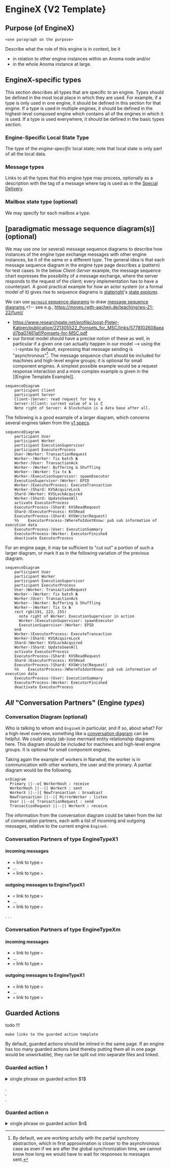 # EngineX {V2 Template}

## Purpose (of EngineX)

`<one paragraph on the purpose>`

Describe what the role of this engine is in context,
be it

- in relation to other engine instances within an Anoma node and/or
- in the whole Anoma instance at large.

## EngineX-specific types

This section describes all types that are specific to an engine. Types should be defined in the most local place in which they are used. For example, if a type is only used in one engine, it should be defined in this section for that engine. If a type is used in multiple engines, it should be defined in the highest-level composed engine which contains all of the engines in which it is used. If a type is used everywhere, it should be defined in the basic types section.

### Engine-Specific Local State Type

The type of the _engine-specific_ local state;
note that local state is only part of all the local data.

### Message types

Links to all the types that this engine type may process,
optionally as a description with the tag of a message
where tag is used as in the [Special Delivery](https://dl.acm.org/doi/abs/10.1145/3607832).

### Mailbox state type (optional)

We may specify for each mailbox a type. 


## [paradigmatic message sequence diagram(s)] (optional)

We may use one (or several) message sequence diagrams to describe
how instances of the engine type exchange messages with other engine instances,
be it of the same or a different type.
The general idea is that
each message sequence diagram in the engine type page describes
a (pattern) for test cases.
In the below _Client-Server_ example,
the message sequence chart expresses the possibility of a message exchange,
where the server responds to the request of the client;
every implementation has to have a counterpart.
A good practical example for how
an actor system (or a formal model of it) gives rise to sequence diagrams
is [stateright](https://www.stateright.rs/)'s [state explorer](https://www.stateright.rs/seeking-consensus.html#stateright-explorer).


We can use
[`mermaid` sequence diagrams](https://mermaid.js.org/syntax/sequenceDiagram.html) 
to draw [message sequence diagrams](https://www.uml-diagrams.org/sequence-diagrams.html),<!--
see e.g., https://moves.rwth-aachen.de/teaching/ws-21-22/fuml/  
- https://www.researchgate.net/profile/Joost-Pieter-Katoen/publication/221305522_Pomsets_for_MSC/links/5778102608aead7ba07461af/Pomsets-for-MSC.pdf
- our formal model should have a precise notion of these as well, 
  in particular if a given one can actually happen in our model
-->
using the `-)`-syntax by default,
expressing that message sending is "asynchronous"[^1].
The message sequence chart should be included for
machines and high-level engine groups;
it is optional for small component engines.
A simplest possible example would be
a request response interaction
and a more complex example is given in the [[Engine Template Example]].

```mermaid
sequenceDiagram
    participant Client
    participant Server
    Client-)Server: read request for key α
	Server-)Client: current value of α is ζ
	Note right of Server: A blockchain is a data base after all.
```

The following is a good example of a larger diagram,
which concerns several engines
taken from the
[v1 specs](https://specs.anoma.net/v1/architecture-2/ordering-v1.html#a-life-cycle-with-some-details).

```mermaid
sequenceDiagram
    participant User
    participant Worker
    participant ExecutionSupervisor
    participant ExecutorProcess
    User-)Worker: TransactionRequest
    Worker--)Worker: fix batch №
    Worker-)User: TransactionAck
    Worker--)Worker: Buffering & Shuffling
    Worker--)Worker: fix tx №
    Worker-)ExecutionSupervisor: spawnExecutor
    ExecutionSupervisor-)Worker: EPID
    Worker-)ExecutorProcess: ExecuteTransaction
    Worker-)Shard: KVSAcquireLock
    Shard-)Worker: KVSLockAcquired
    Worker-)Shard: UpdateSeenAll
    activate ExecutorProcess
    ExecutorProcess-)Shard: KVSReadRequest
    Shard-)ExecutorProcess: KVSRead
    ExecutorProcess-)Shard: KVSWrite(Request)
    %%    ExecutorProcess-)WhereToIdontKnow: pub sub information of execution data
    ExecutorProcess-)User: ExecutionSummary
    ExecutorProcess-)Worker: ExecutorFinished
    deactivate ExecutorProcess
```


For an engine page,
it may be sufficient to
"cut out" a portion of such a larger diagram, or
mark it as in the following variation of the previous diagram.


```mermaid
sequenceDiagram
    participant User
    participant Worker
    participant ExecutionSupervisor
    participant ExecutorProcess
    User-)Worker: TransactionRequest
    Worker--)Worker: fix batch №
    Worker-)User: TransactionAck
    Worker--)Worker: Buffering & Shuffling
    Worker--)Worker: fix tx №
    rect rgb(191, 223, 255)
      note right of Worker: ExecutionSupervisor in action
      Worker-)ExecutionSupervisor: spawnExecutor
      ExecutionSupervisor-)Worker: EPID
    end
    Worker-)ExecutorProcess: ExecuteTransaction
    Worker-)Shard: KVSAcquireLock
    Shard-)Worker: KVSLockAcquired
    Worker-)Shard: UpdateSeenAll
    activate ExecutorProcess
    ExecutorProcess-)Shard: KVSReadRequest
    Shard-)ExecutorProcess: KVSRead
    ExecutorProcess-)Shard: KVSWrite(Request)
    %%    ExecutorProcess-)WhereToIdontKnow: pub sub information of execution data
    ExecutorProcess-)User: ExecutionSummary
    ExecutorProcess-)Worker: ExecutorFinished
    deactivate ExecutorProcess
```

## _All_ "Conversation Partners" (Engine _types_)

### Conversation Diagram (optional)

Who is talking to whom and `EngineX` in particular, and if so, about what?
For a high-level overview, 
something like a [conversation diagram](https://sparxsystems.com/enterprise_architect_user_guide/16.1/modeling_languages/bpmn_2_0_conversation.html) can be helpful.
We could simply (ab-)use mermaid entity relationship diagrams here. This diagram should be included for machines and high-level engine groups. It is optional for small component engines.

Taking again the example of workers in Narwhal,
the worker is in communication with other workers,
the user and the primary. 
A partial diagram would be the following.

```mermaid
erDiagram
  Primary ||--o{ WorkerHash : receive
  WorkerHash ||--|| WorkerX : sent
  WorkerX ||--|{ NewTransaction : broadcast
  NewTransaction ||--|{ MirrorWorker : listen
  User ||--o{ TransactionRequest : send
  TransactionRequest ||--|| WorkerX : receive
```

The information from the conversation diagram could be taken from
the list of conversation partners,
each with a list of incoming and outgoing messages,
relative to the current engine `EngineX`.


### Conversation Partners of type EngineTypeX1

#### incoming messages 

- `<` link to type `>`
- ...
- `<` link to type `>`

#### outgoing messages to EngineTypeX1

- `<` link to type `>`
- ...
- `<` link to type `>`


.
.
.


### Conversation Partners of type EngineTypeXm

#### incoming messages 

- `<` link to type `>`
- ...
- `<` link to type `>`

#### outgoing messages to EngineTypeX1

- `<` link to type `>`
- ...
- `<` link to type `>`


## Guarded Actions

todo !!!

	make links to the guarded action template

By default, guarded actions should be inlined in the same page. If an engine has too many guarded actions (and thereby putting them all in one page would be unworkable), they can be split out into separate files and linked.

### Guarded action $1$ 

<details>
  <summary>single phrase on guarded action $1$</summary>
  <p>Guarded action one description</p>
</details> 

.  
.  
.  

### Guarded action $n$ 
<details>
  <summary>single phrase on guarded action $n$</summary>
  <p>Guarded action n description</p>
</details> 

[^1]: By default,
	we are working actully with the partial synchrony abstraction,
	which in first approximation is closer to the asynchronous case
	as even if we are after the global synchronization time,
	we cannot know how long we would have to wait for responses to messages sent.
